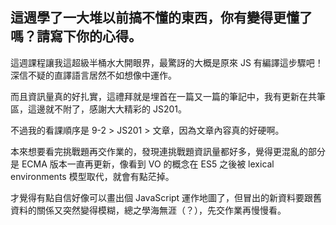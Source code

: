 ## 這週學了一大堆以前搞不懂的東西，你有變得更懂了嗎？請寫下你的心得。


這週課程讓我這超級半桶水大開眼界，最驚訝的大概是原來 JS 有編譯這步驟吧！深信不疑的直譯語言居然不如想像中運作。

而且資訊量真的好扎實，這禮拜就是埋首在一篇又一篇的筆記中，我有更新在共筆區，這邊就不附了，感謝大大精彩的 JS201。

不過我的看課順序是 9-2 > JS201 > 文章，因為文章內容真的好硬啊。

本來想要看完挑戰題再交作業的，發現連挑戰題資訊量都好多，覺得更混亂的部分是 ECMA 版本一直再更新，像看到 VO 的概念在 ES5 之後被 lexical environments 模型取代，就會有點茫掉。

才覺得有點自信好像可以畫出個 JavaScript 運作地圖了，但冒出的新資料要跟舊資料的關係又突然變得模糊，總之學海無涯（？），先交作業再慢慢看。


